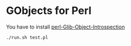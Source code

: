 # GObjects for Perl

You have to install [perl-Glib-Object-Introspection](https://live.gnome.org/GTK2-Perl/Introspection)

    ./run.sh test.pl
